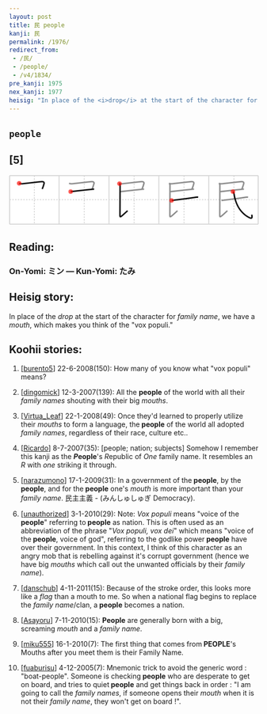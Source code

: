 ```yaml
---
layout: post
title: 民 people
kanji: 民
permalink: /1976/
redirect_from:
 - /民/
 - /people/
 - /v4/1834/
pre_kanji: 1975
nex_kanji: 1977
heisig: "In place of the <i>drop</i> at the start of the character for <i>family name</i>, we have a <i>mouth</i>, which makes you think of the &quot;vox populi.&quot;"
---
```


## `people`

## [5]

<div class="stroke"><img src="../images/E6B091.png" /></div>

## Reading:

### On-Yomi: ミン &mdash; Kun-Yomi: たみ

## Heisig story:

In place of the <i>drop</i> at the start of the character for <i>family name</i>, we have a <i>mouth</i>, which makes you think of the &quot;vox populi.&quot;

## Koohii stories:

1) [<a href="http://kanji.koohii.com/profile/burento5">burento5</a>] 22-6-2008(150): How many of you know what &quot;vox populi&quot; means?

2) [<a href="http://kanji.koohii.com/profile/dingomick">dingomick</a>] 12-3-2007(139): All the <strong>people</strong> of the world with all their <em>family names</em> shouting with their big <em>mouths</em>.

3) [<a href="http://kanji.koohii.com/profile/Virtua_Leaf">Virtua_Leaf</a>] 22-1-2008(49): Once they&#039;d learned to properly utilize their <em>mouths</em> to form a language, the<strong> people</strong> of the world all adopted <em>family names</em>, regardless of their race, culture etc..

4) [<a href="http://kanji.koohii.com/profile/Ricardo">Ricardo</a>] 8-7-2007(35): [people; nation; subjects] Somehow I remember this kanji as the <strong><em>P</em>eople</strong>&#039;s <em>R</em>epublic of <em>One</em> family name. It resembles an <em>R</em> with <em>one</em> striking it through.

5) [<a href="http://kanji.koohii.com/profile/narazumono">narazumono</a>] 17-1-2009(31): In a government of the<strong> people</strong>, by the<strong> people</strong>, and for the<strong> people</strong> one&#039;s <em>mouth</em> is more important than your <em>family name</em>. 民主主義 - (みんしゅしゅぎ Democracy).

6) [<a href="http://kanji.koohii.com/profile/unauthorized">unauthorized</a>] 3-1-2010(29): Note: <em>Vox populi</em> means &quot;voice of the<strong> people</strong>&quot; referring to<strong> people</strong> as nation. This is often used as an abbreviation of the phrase &quot;<em>Vox populi, vox dei</em>&quot; which means &quot;voice of the<strong> people</strong>, voice of god&quot;, referring to the godlike power<strong> people</strong> have over their government. In this context, I think of this character as an angry mob that is rebelling against it&#039;s corrupt government (hence we have big <em>mouths</em> which call out the unwanted officials by their <em>family name</em>).

7) [<a href="http://kanji.koohii.com/profile/danschub">danschub</a>] 4-11-2011(15): Because of the stroke order, this looks more like a <em>flag</em> than a mouth to me. So when a national flag begins to replace the <em>family name</em>/clan, a<strong> people</strong> becomes a nation.

8) [<a href="http://kanji.koohii.com/profile/Asayoru">Asayoru</a>] 7-11-2010(15): <strong>People</strong> are generally born with a big, screaming <em>mouth</em> and a <em>family name</em>.

9) [<a href="http://kanji.koohii.com/profile/miku555">miku555</a>] 16-1-2010(7): The first thing that comes from<strong> PEOPLE</strong>&#039;s Mouths after you meet them is their Family Name.

10) [<a href="http://kanji.koohii.com/profile/fuaburisu">fuaburisu</a>] 4-12-2005(7): Mnemonic trick to avoid the generic word : &quot;boat-people&quot;. Someone is checking<strong> people</strong> who are desperate to get on board, and tries to quiet<strong> people</strong> and get things back in order : &quot;I am going to call the <em>family names</em>, if someone opens their <em>mouth</em> when it is not their <em>family name</em>, they won&#039;t get on board !&quot;.
